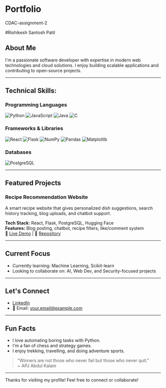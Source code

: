 # Portfolio
CDAC-assignment-2

#Rishikesh Santosh Patil

## About Me

I'm a passionate software developer with expertise in modern web technologies and cloud solutions. I enjoy building scalable applications and contributing to open-source projects.

---

## Technical Skills:
 
### Programming Languages  
![Python](https://img.shields.io/badge/-Python-3776AB?style=flat&logo=python&logoColor=white)
![JavaScript](https://img.shields.io/badge/-JavaScript-F7DF1E?style=flat&logo=javascript&logoColor=black)
![Java](https://img.shields.io/badge/-Java-007396?style=flat&logo=java&logoColor=white)
![C](https://img.shields.io/badge/-C-00599C?style=flat&logo=c&logoColor=white)

### Frameworks & Libraries  
![React](https://img.shields.io/badge/-React-61DAFB?style=flat&logo=react&logoColor=black)
![Flask](https://img.shields.io/badge/-Flask-000000?style=flat&logo=flask&logoColor=white)
![NumPy](https://img.shields.io/badge/-NumPy-013243?style=flat&logo=numpy&logoColor=white)
![Pandas](https://img.shields.io/badge/-Pandas-150458?style=flat&logo=pandas&logoColor=white)
![Matplotlib](https://img.shields.io/badge/-Matplotlib-11557C?style=flat&logo=matplotlib&logoColor=white)

### Databases  
![PostgreSQL](https://img.shields.io/badge/-PostgreSQL-336791?style=flat&logo=postgresql&logoColor=white)

---

## Featured Projects

### Recipe Recommendation Website
A smart recipe website that gives personalized dish suggestions, search history tracking, blog uploads, and chatbot support.

**Tech Stack:** React, Flask, PostgreSQL, Hugging Face  
**Features:** Blog posting, chatbot, recipe filters, like/comment system  
🔗 [Live Demo](https://youtu.be/5vj0ww5LQek) | 📖 [Repository](https://github.com/Rishi-Is-Cool/RecipeWeb)

---

## Current Focus

- Currently learning: Machine Learning, Scikit-learn  
- Looking to collaborate on: AI, Web Dev, and Security-focused projects

---

## Let's Connect

- [LinkedIn](https://www.linkedin.com/in/rishikesh-patil-486194312/)
- 📧 Email: [your.email@example.com](mailto:rishikeshpatil0605@gmail.com)

---

## Fun Facts

- I love automating boring tasks with Python.  
- I'm a fan of chess and strategy games.  
- I enjoy trekking, travelling, and doing adventure sports.   

> "Winners are not those who never fail but those who never quit."  
> ~ APJ Abdul Kalam

---

Thanks for visiting my profile! Feel free to connect or collaborate!